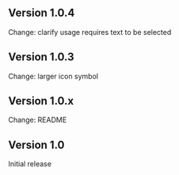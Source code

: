 ## Version 1.0.4

Change: clarify usage requires text to be selected

## Version 1.0.3

Change: larger icon symbol

## Version 1.0.x

Change: README

## Version 1.0

Initial release
